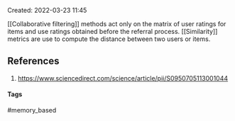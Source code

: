Created: 2022-03-23 11:45

[[Collaborative filtering]] methods act only on the matrix of user ratings for items and use ratings obtained before the referral process.
[[Similarity]] metrics are use to compute the distance between two users or items.

## References
1. https://www.sciencedirect.com/science/article/pii/S0950705113001044


#### Tags
#memory_based